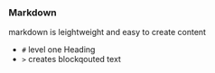 ### Markdown

markdown is leightweight and easy to create content

- `#` level one Heading
- `>` creates blockqouted text

